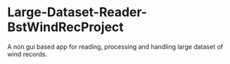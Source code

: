 # Large-Dataset-Reader-BstWindRecProject
A non gui based app for reading, processing and handling large dataset of wind records.
